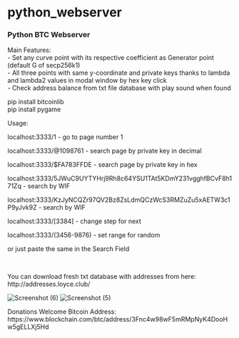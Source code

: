 # python_webserver
 <h3> Python BTC Webserver</h3>
 
 <p>Main Features:<br>
 - Set any curve point with its respective coefficient as Generator point (default G of secp256k1)<br>
 - All three points with same y-coordinate and private keys thanks to lambda and lambda2 values in modal window by hex key click<br>
 - Check address balance from txt file database with play sound when found<br>
 </p>
 
 <p>pip install bitcoinlib<br>
 pip install pygame</p>
 Usage:<br>
 <p>localhost:3333/1  -   go to page number 1 </p>
 <p>localhost:3333/@1098761 - search page by private key in decimal </p>
 <p>localhost:3333/$FA783FFDE - search page by private key in hex </p>
 <p>localhost:3333/5JWuC9UYTYHrj9Rh8c64YSU1TAt5KDmY231vgghfBCvF8h171Zq  - search by WIF</p>
 <p>localhost:3333/KzJyNCQZr97QV2Bz8ZsLdmQCzWcS3RMZuZu5xAETW3c1P9yJvk9Z - search by WIF</p>
 <p>localhost:3333/[3384] - change step for next</p>
 <p>localhost:3333/(3456-9876) - set range for random</p>
 <p>or just paste the same in the Search Field</p>
 <br>
 <p>You can download fresh txt database with addresses from here: http://addresses.loyce.club/</p>
 
![Screenshot (6)](https://user-images.githubusercontent.com/46902666/176505337-fc76f15a-f4df-44f5-882c-45374b600a74.png)
![Screenshot (5)](https://user-images.githubusercontent.com/46902666/176505407-a2ba2fcf-34cf-450b-90ac-d5d75c2a8ef5.png)
<br>
<p>Donations Welcome Bitcoin Address: https://www.blockchain.com/btc/address/3Fnc4w98wF5mRMpNyK4DooHw5gELLXj5Hd</p>
